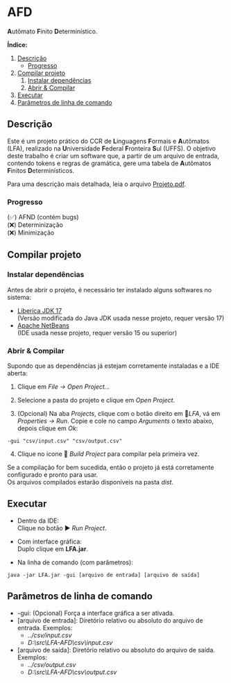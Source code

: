 # AFD
**A**utômato **F**inito **D**eterminístico.

**Índice:**
1. [Descrição](#about)
	+ [Progresso](#progress)
2. [Compilar projeto](#project)
	1. [Instalar dependências](#install)
	2. [Abrir & Compilar](#compile)
3. [Executar](#run)
4. [Parâmetros de linha de comando](#args)

## Descrição <a name="about"></a>

Este é um projeto prático do CCR de **L**inguagens **F**ormais e **A**utômatos (LFA), realizado na **U**niversidade **F**ederal **F**ronteira **S**ul (UFFS).
O objetivo deste trabalho é criar um software que, a partir de um arquivo de entrada, contendo tokens e regras de gramática, gere uma tabela de **A**utômatos **F**initos **D**eterminísticos.

Para uma descrição mais detalhada, leia o arquivo [Projeto.pdf](https://github.com/chrisGrando/LFA-AFD/blob/main/Projeto.pdf).

### Progresso <a name="progress"></a>

(✅) AFND (contém bugs) <br>
(❌) Determinização <br>
(❌) Minimização

## Compilar projeto <a name="project"></a>

### Instalar dependências <a name="install"></a>
Antes de abrir o projeto, é necessário ter instalado alguns softwares no sistema:

- [Liberica JDK 17](https://bell-sw.com/pages/downloads/#/java-17-lts) <br>
(Versão modificada do Java JDK usada nesse projeto, requer versão 17)
- [Apache NetBeans](https://netbeans.apache.org/download/index.html) <br>
(IDE usada nesse projeto, requer versão 15 ou superior)

### Abrir & Compilar <a name="compile"></a>
Supondo que as dependências já estejam corretamente instaladas e a IDE aberta:

1. Clique em *File -> Open Project...*

2. Selecione a pasta do projeto e clique em *Open Project*.

3. (Opcional) Na aba *Projects*, clique com o botão direito em 🍵*LFA*, vá em *Properties -> Run*.
Copie e cole no campo *Arguments* o texto abaixo, depois clique em *Ok*:

```
-gui "csv/input.csv" "csv/output.csv"
```

4. Clique no ícone 🔨 *Build Project* para compilar pela primeira vez.

Se a compilação for bem sucedida, então o projeto já está corretamente configurado e pronto para usar.<br>
Os arquivos compilados estarão disponíveis na pasta *dist*.

## Executar <a name="run"></a>

- Dentro da IDE:<br>
Clique no botão ▶️ *Run Project*.

- Com interface gráfica:<br>
Duplo clique em **LFA.jar**.

- Na linha de comando (com parâmetros):
```
java -jar LFA.jar -gui [arquivo de entrada] [arquivo de saída]
```

## Parâmetros de linha de comando <a name="args"></a>

- -gui: (Opcional) Força a interface gráfica a ser ativada.
- [arquivo de entrada]: Diretório relativo ou absoluto do arquivo de entrada. Exemplos:
	- *../csv/input.csv*
	- *D:\src\LFA-AFD\csv\input.csv*
- [arquivo de saída]: Diretório relativo ou absoluto do arquivo de saída. Exemplos:
	- *../csv/output.csv*
	- *D:\src\LFA-AFD\csv\output.csv*
